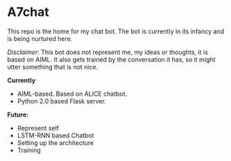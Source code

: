# A7chat
This repo is the home for my chat bot. The bot is currently in its infancy and is being nurtured here.

*Disclaimer*: This bot does not represent me, my ideas or thoughts, it is based on AIML.
It also gets trained by the conversation it has, so it might utter something that is not nice.

**Currently**
- AIML-based. Based on ALICE chatbot.
- Python 2.0 based Flask server.

**Future:**
- Represent self
- LSTM-RNN based Chatbot
- Setting up the architecture
- Training
